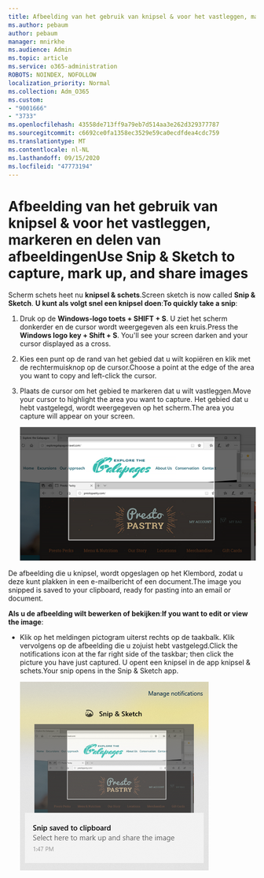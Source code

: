```yaml
---
title: Afbeelding van het gebruik van knipsel & voor het vastleggen, markeren en delen van afbeeldingen
ms.author: pebaum
author: pebaum
manager: mnirkhe
ms.audience: Admin
ms.topic: article
ms.service: o365-administration
ROBOTS: NOINDEX, NOFOLLOW
localization_priority: Normal
ms.collection: Adm_O365
ms.custom:
- "9001666"
- "3733"
ms.openlocfilehash: 43558de713ff9a79eb7d514aa3e262d329377787
ms.sourcegitcommit: c6692ce0fa1358ec3529e59ca0ecdfdea4cdc759
ms.translationtype: MT
ms.contentlocale: nl-NL
ms.lasthandoff: 09/15/2020
ms.locfileid: "47773194"
---
```

# <a name="use-snip--sketch-to-capture-mark-up-and-share-images"></a><span data-ttu-id="ac912-102">Afbeelding van het gebruik van knipsel & voor het vastleggen, markeren en delen van afbeeldingen</span><span class="sxs-lookup"><span data-stu-id="ac912-102">Use Snip & Sketch to capture, mark up, and share images</span></span>

<span data-ttu-id="ac912-103">Scherm schets heet nu **knipsel & schets**.</span><span class="sxs-lookup"><span data-stu-id="ac912-103">Screen sketch is now called **Snip & Sketch**.</span></span> <span data-ttu-id="ac912-104">**U kunt als volgt snel een knipsel doen**:</span><span class="sxs-lookup"><span data-stu-id="ac912-104">**To quickly take a snip**:</span></span>

1. <span data-ttu-id="ac912-105">Druk op de **Windows-logo toets + SHIFT + S**. U ziet het scherm donkerder en de cursor wordt weergegeven als een kruis.</span><span class="sxs-lookup"><span data-stu-id="ac912-105">Press the **Windows logo key + Shift + S**. You'll see your screen darken and your cursor displayed as a cross.</span></span> 

2. <span data-ttu-id="ac912-106">Kies een punt op de rand van het gebied dat u wilt kopiëren en klik met de rechtermuisknop op de cursor.</span><span class="sxs-lookup"><span data-stu-id="ac912-106">Choose a point at the edge of the area you want to copy and left-click the cursor.</span></span> 

3. <span data-ttu-id="ac912-107">Plaats de cursor om het gebied te markeren dat u wilt vastleggen.</span><span class="sxs-lookup"><span data-stu-id="ac912-107">Move your cursor to highlight the area you want to capture.</span></span> <span data-ttu-id="ac912-108">Het gebied dat u hebt vastgelegd, wordt weergegeven op het scherm.</span><span class="sxs-lookup"><span data-stu-id="ac912-108">The area you capture will appear on your screen.</span></span>

   ![afbeelding van gemarkeerde selectie](media/snipone.png)

<span data-ttu-id="ac912-110">De afbeelding die u knipsel, wordt opgeslagen op het Klembord, zodat u deze kunt plakken in een e-mailbericht of een document.</span><span class="sxs-lookup"><span data-stu-id="ac912-110">The image you snipped is saved to your clipboard, ready for pasting into an email or document.</span></span> 

<span data-ttu-id="ac912-111">**Als u de afbeelding wilt bewerken of bekijken**:</span><span class="sxs-lookup"><span data-stu-id="ac912-111">**If you want to edit or view the image**:</span></span> 

- <span data-ttu-id="ac912-112">Klik op het meldingen pictogram uiterst rechts op de taakbalk. Klik vervolgens op de afbeelding die u zojuist hebt vastgelegd.</span><span class="sxs-lookup"><span data-stu-id="ac912-112">Click the notifications icon at the far right side of the taskbar; then click the picture you have just captured.</span></span> <span data-ttu-id="ac912-113">U opent een knipsel in de app knipsel & schets.</span><span class="sxs-lookup"><span data-stu-id="ac912-113">Your snip opens in the Snip & Sketch app.</span></span>

   ![afbeelding van afbeelding van de knip-app](media/sniptwo.png)
